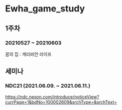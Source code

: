 # Ewha_game_study


## 1주차
### 20210527 ~ 20210603
꿈의 집 : 캐리비안 라이프

## 세미나
### NDC21 (2021.06.09. ~ 2021.06.11.)
https://ndc.nexon.com/introduce/noticeView?currPage=1&bdNo=100002609&srchType=&srchText=
